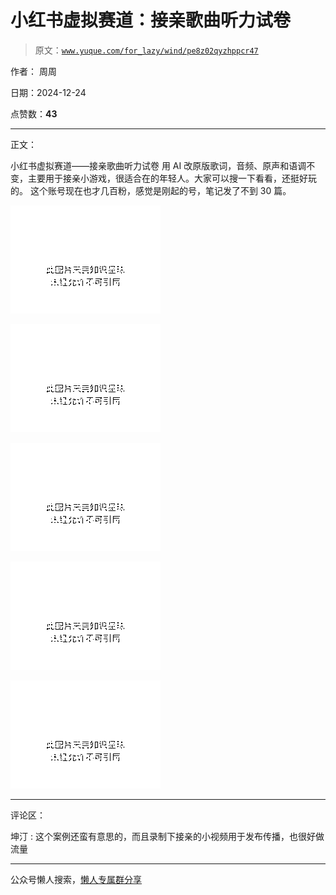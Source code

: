 # 小红书虚拟赛道：接亲歌曲听力试卷

> 原文：[`www.yuque.com/for_lazy/wind/pe8z02qyzhppcr47`](https://www.yuque.com/for_lazy/wind/pe8z02qyzhppcr47)

作者： 周周

日期：2024-12-24

点赞数：**43**

* * *

正文：

小红书虚拟赛道——接亲歌曲听力试卷 用 AI 改原版歌词，音频、原声和语调不变，主要用于接亲小游戏，很适合在的年轻人。大家可以搜一下看看，还挺好玩的。
这个账号现在也才几百粉，感觉是刚起的号，笔记发了不到 30 篇。

![](img/c7b5be05ccb8bc7ecc521098dcef4ab7.png "None")

![](img/533de871559e8df0c336c69c7a02b6de.png "None")

![](img/1a91de3ab67cb5c0630e43648ccd8416.png "None")

![](img/e9d983b57505c56a7bdfdee2de07f26d.png "None")

![](img/de08565febe766db61442061b736c81c.png "None")

* * *

评论区：

坤汀 : 这个案例还蛮有意思的，而且录制下接亲的小视频用于发布传播，也很好做流量

* * *

公众号懒人搜索，[懒人专属群分享](https://lazybook.fun/#/blog/group)